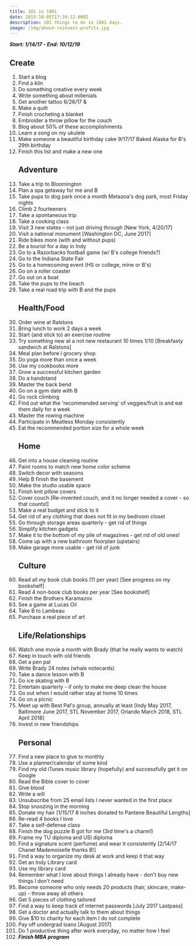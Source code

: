 ```yaml
---
title: 101 in 1001
date: 2015-10-05T17:39:12.000Z
description: 101 things to do in 1001 days.
image: /img/about-reinvest-profits.jpg
---
```

**_Start: 1/14/17  -  End: 10/12/19_**

   ## Create
1. Start a blog
2. Find a kiln
3. Do something creative every week
4. Write something about millenials
5. Get another tattoo  6/26/17 & 
6. Make a quilt
7. Finish crocheting a blanket
8. Embroider a throw pillow for the couch
9. Blog about 50% of these accomplishments
10. Learn a song on my ukulele
11. Make someone a beautiful birthday cake  9/17/17 Baked Alaska for B's 29th birthday
12. Finish this list and make a new one
    ## Adventure
13. Take a trip to Bloomington
14. Plan a spa getaway for me and B
15. Take pups to dog park once a month  Metazoa's dog park, most Friday nights
16. Climb 2 fourteeners
17. Take a spontaneous trip
18. Take a cooking class
19. Visit 3 new states – not just driving through \[New York, 4/20/17] 
20. Visit a national monument \[Washington DC, June 2017]
21. Ride bikes more (with and without pups)
22. Be a tourist for a day in Indy
23. Go to a Razorbacks football game (w/ B's college friends?)
24. Go to the Indiana State Fair
25. Go to a homecoming event (HS or college, mine or B's)
26. Go on a roller coaster
27. Go out on a boat
28. Take the pups to the beach
29. Take a real road trip with B and the pups
    ## Health/Food
30. Order wine at Ralstons
31. Bring lunch to work 2 days a week
32. Start (and stick to) an exercise routine
33. Try something new at a not new restaurant 10 times 1/10 \[Breakfasty sandwich at Ralstons]
34. Meal plan before I grocery shop
35. Do yoga more than once a week
36. Use my cookbooks more
37. Grow a successful kitchen garden
38. Do a handstand
39. Master the back bend
40. Go on a gym date with B
41. Go rock climbing
42. Find out what the 'recommended serving' of veggies/fruit is and eat them daily for a week
43. Master the rowing machine
44. Participate in Meatless Monday consistently
45. Eat the recommended portion size for a whole week
    ## Home
46. Get into a house cleaning routine
47. Paint rooms to match new home color scheme
48. Switch decor with seasons
49. Help B finish the basement
50. Make the studio usable space
51. Finish knit pillow covers
52. Cover couch  \[Re-invented couch, and it no longer needed a cover - so that counts!]
53. Make a real budget and stick to it
54. Get rid of any clothing that does not fit in my bedroom closet
55. Go through storage areas quarterly - get rid of things
56. Simplify kitchen gadgets
57. Make it to the bottom of my pile of magazines - get rid of old ones!
58. Come up with a new bathroom floorplan (upstairs)
59. Make garage more usable - get rid of junk
    ## Culture
60. Read all my book club books (11 per year) \[See progress on my bookshelf]
61. Read 4 non-book club books per year \[See bookshelf]
62. Finish the Brothers Karamazov
63. See a game at Lucas Oil
64. Take B to Lambeau
65. Purchase a real piece of art
    ## Life/Relationships
66. Watch one movie a month with Brady (that he really wants to watch)
67. Keep in touch with old friends
68. Get a pen pal
69. Write Brady 24 notes (whale notecards)
70. Take a dance lesson with B
71. Go ice skating with B
72. Entertain quarterly - if only to make me deep clean the house
73. Go out when I would rather stay at home 10 times
74. Go on a picnic
75. Meet up with Best Pal's group, annually at least \[Indy May 2017, Baltimore June 2017, STL November 2017, Orlando March 2018, STL April 2018]
76. Invest in new friendships
    ## Personal
77. Find a new place to give to monthly
78. Use a planner/calendar of some kind
79. Find my old iTunes music library (hopefully) and successfully get it on Google
80. Read the Bible cover to cover
81. Give blood
82. Write a will
83. Unsubscribe from 25 email lists I never wanted in the first place
84. Stop snoozing in the morning
85. Donate my hair   \[1/15/17 8 inches donated to Pantene Beautiful Lengths]
86. Re-read 4 books I love
87. Take a self-defense class
88. Finish the dog puzzle B got for me (3rd time's a charm!)
89. Frame my TU diploma and USI diploma
90. Find a signature scent (perfume) and wear it consistently  \[2/14/17 Chanel Mademoiselle thanks B!]
91. Find a way to organize my desk at work and keep it that way
92. Get an Indy Library card
93. Use my library card
94. Remember what I love about things I already have - don't buy new things I don't need
95. Become someone who only needs 20 products (hair, skincare, make-up) - throw away all others
96. Get 5 pieces of clothing tailored
97. Find a way to keep track of internet passwords  \[July 2017 Lastpass]
98. Get a doctor and actually talk to them about things
99. Give $10 to charity for each item I do not complete
100. Pay off undergrad loans  \[August 2017]
101. Do 1 productive thing after work everyday, no matter how I feel
102. **_Finish MBA program_**

